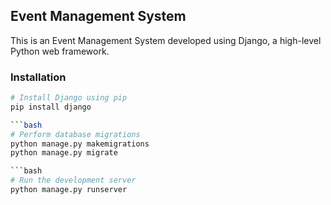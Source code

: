 ## Event Management System

This is an Event Management System developed using Django, a high-level Python web framework.

### Installation

```bash
# Install Django using pip
pip install django

```bash
# Perform database migrations
python manage.py makemigrations
python manage.py migrate

```bash
# Run the development server
python manage.py runserver
